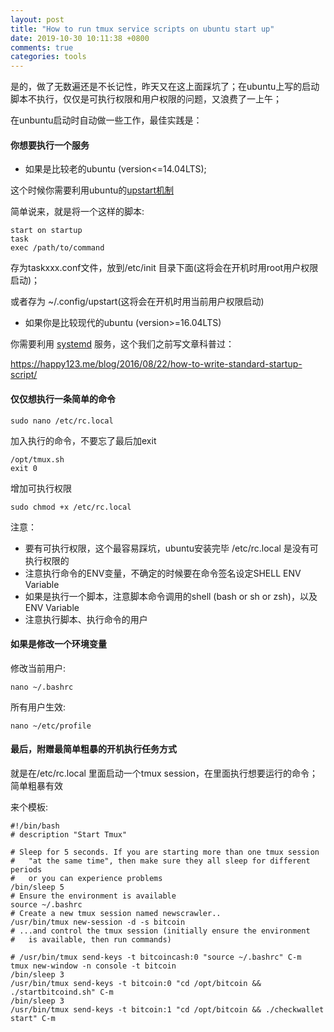 ```yaml
---
layout: post
title: "How to run tmux service scripts on ubuntu start up"
date: 2019-10-30 10:11:38 +0800
comments: true
categories: tools
---
```


是的，做了无数遍还是不长记性，昨天又在这上面踩坑了；在ubuntu上写的启动脚本不执行，仅仅是可执行权限和用户权限的问题，又浪费了一上午；

<!-- more -->

在unbuntu启动时自动做一些工作，最佳实践是：

#### 你想要执行一个服务

* 如果是比较老的ubuntu (version<=14.04LTS);

这个时候你需要利用ubuntu的[upstart机制](http://upstart.ubuntu.com/)

简单说来，就是将一个这样的脚本:

```
start on startup
task
exec /path/to/command
```

存为taskxxx.conf文件，放到/etc/init 目录下面(这将会在开机时用root用户权限启动)；

或者存为 ~/.config/upstart(这将会在开机时用当前用户权限启动)

* 如果你是比较现代的ubuntu (version>=16.04LTS)

你需要利用 [systemd](https://github.com/systemd/systemd) 服务，这个我们之前写文章科普过：

https://happy123.me/blog/2016/08/22/how-to-write-standard-startup-script/


#### 仅仅想执行一条简单的命令

```
sudo nano /etc/rc.local
```

加入执行的命令，不要忘了最后加exit

```
/opt/tmux.sh
exit 0
```

增加可执行权限

```
sudo chmod +x /etc/rc.local
```


注意：

* 要有可执行权限，这个最容易踩坑，ubuntu安装完毕 /etc/rc.local 是没有可执行权限的
* 注意执行命令的ENV变量，不确定的时候要在命令签名设定SHELL ENV Variable
* 如果是执行一个脚本，注意脚本命令调用的shell (bash or sh or zsh)，以及ENV Variable
* 注意执行脚本、执行命令的用户


#### 如果是修改一个环境变量

修改当前用户:

```
nano ~/.bashrc
```

所有用户生效:

```
nano ~/etc/profile
```



#### 最后，附赠最简单粗暴的开机执行任务方式

就是在/etc/rc.local 里面启动一个tmux session，在里面执行想要运行的命令；简单粗暴有效

来个模板:

```
#!/bin/bash
# description "Start Tmux"

# Sleep for 5 seconds. If you are starting more than one tmux session
#   "at the same time", then make sure they all sleep for different periods
#   or you can experience problems
/bin/sleep 5
# Ensure the environment is available
source ~/.bashrc
# Create a new tmux session named newscrawler..
/usr/bin/tmux new-session -d -s bitcoin
# ...and control the tmux session (initially ensure the environment
#   is available, then run commands)

# /usr/bin/tmux send-keys -t bitcoincash:0 "source ~/.bashrc" C-m
tmux new-window -n console -t bitcoin
/bin/sleep 3
/usr/bin/tmux send-keys -t bitcoin:0 "cd /opt/bitcoin && ./startbitcoind.sh" C-m
/bin/sleep 3
/usr/bin/tmux send-keys -t bitcoin:1 "cd /opt/bitcoin && ./checkwallet start" C-m

```
